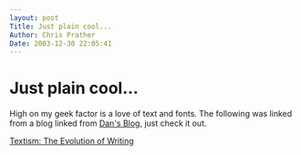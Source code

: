 ```yaml
---
layout: post
Title: Just plain cool...  
Author: Chris Prather
Date: 2003-12-30 22:05:41
---
```


# Just plain cool...
High on my geek factor is a love of text and fonts. The following was linked from a blog linked from <a href="http://www.sidhe.org/~dan/blog/">Dan's Blog</a>, just check it out.

 <a title="Textism: The Evolution of Writing" href="http://www.textism.com/writing/">Textism: The Evolution of Writing</a>


